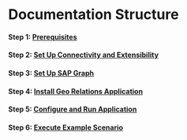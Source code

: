 # Documentation Structure

#### Step 1: [Prerequisites](../documentation/Prerequisites/README.md)

#### Step 2: [Set Up Connectivity and Extensibility](../documentation/Set%20Up%20SAP%20BTP%20and%20S4HANA/README.md)

#### Step 3: [Set Up SAP Graph](../documentation/Set%20Up%20SAP%20Graph/README.md)

#### Step 4: [Install Geo Relations Application](../documentation/Install%20Application/README.md)

#### Step 5: [Configure and Run Application](../documentation/Configure%20and%20Run%20Application/README.md)

#### Step 6: [Execute Example Scenario](../documentation/Execute%20Example%20Scenario/README.md)